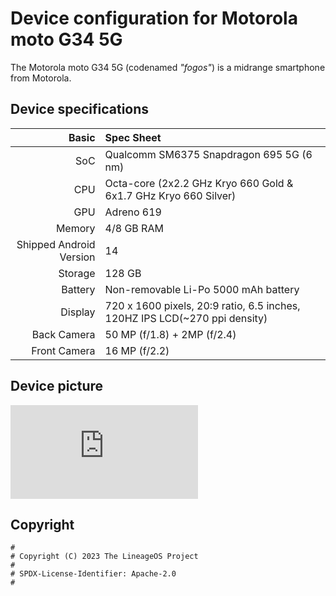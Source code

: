 Device configuration for Motorola moto G34 5G
=========================================

The Motorola moto G34 5G (codenamed _"fogos"_) is a midrange smartphone from Motorola.

## Device specifications

Basic   | Spec Sheet
-------:|:-------------------------
SoC     | Qualcomm SM6375 Snapdragon 695 5G (6 nm)
CPU     | Octa-core (2x2.2 GHz Kryo 660 Gold & 6x1.7 GHz Kryo 660 Silver)
GPU     | Adreno 619
Memory  | 4/8 GB RAM
Shipped Android Version | 14
Storage | 128 GB
Battery | Non-removable Li-Po 5000 mAh battery
Display | 720 x 1600 pixels, 20:9 ratio, 6.5 inches, 120HZ IPS LCD(~270 ppi density)
Back Camera  | 50 MP (f/1.8) + 2MP (f/2.4)
Front Camera  | 16 MP (f/2.2)

## Device picture
![moto G34 5g](https://m.gsmarena.com/motorola_moto_g34-pictures-12759.php "moto G34 5g")


## Copyright

```
#
# Copyright (C) 2023 The LineageOS Project
#
# SPDX-License-Identifier: Apache-2.0
#

